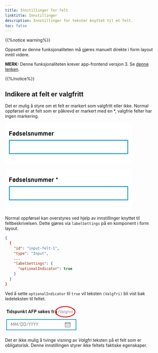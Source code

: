 ```yaml
---
title: Innstillinger for felt
linktitle: Innstillinger
description: Innstillinger for tekster knyttet til et felt.
toc: false
---
```


{{%notice warning%}}

Oppsett av denne funksjonaliteten må gjøres manuelt direkte i form layout inntil videre.

**MERK:** Denne funksjonaliteten krever app-frontend versjon 3. Se [denne lenken](/nb/community/changelog/app-frontend/v3/breaking-changes/).

{{%/notice%}}

## Indikere at felt er valgfritt

Det er mulig å styre om et felt er markert som valgfritt eller ikke. Normal oppførsel er at felt som er påkrevd er markert
med en *, valgfrie felter har ingen markering.

![Optional default](optional-default.png "Normal oppførsel for valgfritt felt (ingen markering).")

![Required default](required.png "Normal oppførsel for påkrevd felt (markert med *).")


Normal oppførsel kan overstyres ved hjelp av innstillinger knyttet til feltbeskrivelsen. Dette gjøres via `labelSettings` 
på en komponent i form layout.

```json
{
  {
    "id": "input-felt-1",
    "type": "Input",
    ... 
    "labelSettings": {
      "optionalIndicator": true
    }
  }
}
```

Ved å sette `optionalIndicator` til `true` vil teksten `(Valgfri)` bli vist bak ledeteksten til feltet.

![Valgfritt](optional.png "Markering av valgfritt felt.")

Det er ikke mulig å tvinge visning av *Valgfri* teksten på et felt som er obligatorisk. 
Denne innstillingen styrer ikke feltets faktiske egenskaper.
